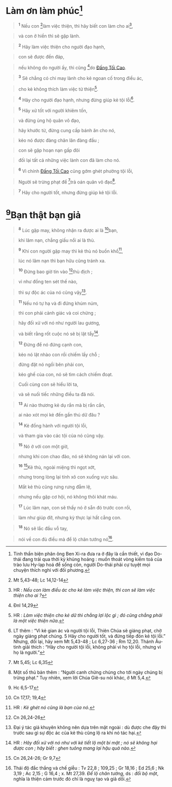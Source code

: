 # Làm ơn làm phúc[^1]

> <sup><b>1</b></sup> Nếu con [^1*]làm việc thiện, thì hãy biết con làm cho ai[^2],
>


> và con ở hiền thì sẽ gặp lành.
>


> <sup><b>2</b></sup> Hãy làm việc thiện cho người đạo hạnh,
>


> con sẽ được đền đáp,
>


> nếu không do người ấy, thì cũng [^2*]do [Đấng Tối Cao]().
>


> <sup><b>3</b></sup> Sẽ chẳng có chi may lành cho kẻ ngoan cố trong điều ác,
>


> cho kẻ không thích làm việc từ thiện[^3].
>


> <sup><b>4</b></sup> Hãy cho người đạo hạnh, nhưng đừng giúp kẻ tội lỗi[^4].
>


> <sup><b>5</b></sup> Hãy xử tốt với người khiêm tốn,
>


> và đừng ủng hộ quân vô đạo,
>


> hãy khước từ, đừng cung cấp bánh ăn cho nó,
>


> kẻo nó được đàng chân lân đàng đầu ;
>


> con sẽ gặp hoạn nạn gấp đôi
>


> đối lại tất cả những việc lành con đã làm cho nó.
>


> <sup><b>6</b></sup> Vì chính [Đấng Tối Cao]() cũng gớm ghét phường tội lỗi,
>


> Người sẽ trừng phạt để [^3*]trả oán quân vô đạo[^5].
>


> <sup><b>7</b></sup> Hãy cho người tốt, nhưng đừng giúp kẻ tội lỗi.
>


# [^4*]Bạn thật bạn giả

> <sup><b>8</b></sup> Lúc gặp may, không nhận ra được ai là [^5*]bạn,
>


> khi lâm nạn, chẳng giấu nổi ai là thù.
>


> <sup><b>9</b></sup> Khi con người gặp may thì kẻ thù nó buồn khổ[^6],
>


> lúc nó lâm nạn thì bạn hữu cũng tránh xa.
>


> <sup><b>10</b></sup> Đừng bao giờ tin vào [^6*]thù địch ;
>


> vì như đồng ten sét thế nào,
>


> thì sự độc ác của nó cũng vậy[^7].
>


> <sup><b>11</b></sup> Nếu nó tự hạ và đi đứng khúm núm,
>


> thì con phải cảnh giác và coi chừng ;
>


> hãy đối xử với nó như người lau gương,
>


> và biết rằng rốt cuộc nó sẽ bị lật tẩy[^8].
>


> <sup><b>12</b></sup> Đừng để nó đứng cạnh con,
>


> kẻo nó lật nhào con rồi chiếm lấy chỗ ;
>


> đừng đặt nó ngồi bên phải con,
>


> kẻo ghế của con, nó sẽ tìm cách chiếm đoạt.
>


> Cuối cùng con sẽ hiểu lời ta,
>


> và sẽ nuối tiếc những điều ta đã nói.
>


> <sup><b>13</b></sup> Ai nào thương kẻ dụ rắn mà bị rắn cắn,
>


> ai nào xót mọi kẻ đến gần thú dữ đâu ?
>


> <sup><b>14</b></sup> Kẻ đồng hành với người tội lỗi,
>


> và tham gia vào các tội của nó cũng vậy.
>


> <sup><b>15</b></sup> Nó ở với con một giờ,
>


> nhưng khi con chao đảo, nó sẽ không nán lại với con.
>


> <sup><b>16</b></sup> [^7*]Kẻ thù, ngoài miệng thì ngọt xớt,
>


> nhưng trong lòng lại tính xô con xuống vực sâu.
>


> Mắt kẻ thù cũng rưng rưng đẫm lệ,
>


> nhưng nếu gặp cơ hội, nó không thôi khát máu.
>


> <sup><b>17</b></sup> Lúc lâm nạn, con sẽ thấy nó ở sẵn đó trước con rồi,
>


> làm như giúp đỡ, nhưng kỳ thực lại hất cẳng con.
>


> <sup><b>18</b></sup> Nó sẽ lắc đầu vỗ tay,
>


> nói về con đủ điều mà để lộ chân tướng nó[^9].
>

[^1]: Tinh thần biện phân ông Ben Xi-ra đưa ra ở đây là cần thiết, vì đạo Do-thái đang trải qua thời kỳ khủng hoảng : muốn thoát vòng kiềm toả của trào lưu Hy-lạp hoá để sống còn, người Do-thái phải cự tuyệt mọi chuyện thích nghi với đối phương.
[^2]: HR : *Nếu con làm điều ác cho kẻ làm việc thiện, thì con sẽ làm việc thiện cho ai ?*
[^3]: HR : *Làm việc thiện cho kẻ dữ thì chẳng lợi lộc gì ; đó cũng chẳng phải là một việc thiện nữa*.
[^4]: LT thêm : “Vì kẻ gian ác và người tội lỗi, Thiên Chúa sẽ giáng phạt, chờ ngày giáng phạt chúng. 5 Hãy cho người tốt, và đừng tiếp đón kẻ tội lỗi.” Nhưng, đối lại, hãy xem Mt 5,43-48 ; Lc 6,27-36 ; Rm 12,20. Thánh Âu-tinh giải thích : “Hãy cho người tội lỗi, không phải vì họ tội lỗi, nhưng vì họ là người.”
[^5]: Một số thủ bản thêm : “Người canh chừng chúng cho tới ngày chúng bị trừng phạt.” Tuy nhiên, xem lời Chúa Giê-su nói khác, ở Mt 5,4.
[^6]: HR : *Kẻ ghét nó cũng là bạn của nó*.
[^7]: Đại ý tác giả khuyên không nên dựa trên mặt ngoài : dù được che đậy thì trước sau gì sự độc ác của kẻ thù cũng lộ ra khi nó tác hại.
[^8]: HR : *Hãy đối xử với nó như với kẻ tiết lộ một bí mật ; nó sẽ không hại được con ; hãy biết : ghen tuông mang lại hậu quả nào*.
[^9]: Thái độ đắc thắng và chế giễu : Tv 22,8 ; 109,25 ; Gr 18,16 ; Ed 25,6 ; Nk 3,19 ; Ac 2,15 ; G 16,4 ; x. Mt 27,39. *Để lộ chân tướng*, ds : *đổi bộ mặt*, nghĩa là thiện cảm trước đó chỉ là nguỵ tạo và giả dối.
[^1*]: Mt 5,43-48; Lc 14,12-14
[^2*]: Đnl 14,29
[^3*]: Mt 5,45; Lc 6,35
[^4*]: Hc 6,5-17
[^5*]: Cn 17,17; 19,4
[^6*]: Cn 26,24-26
[^7*]: Cn 26,24-26; Gr 9,7